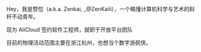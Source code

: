 Hey，我是赞恺（a.k.a. Zenkai, _@ZenKaiii），一个略懂计算机科学与艺术的斜杆不动青年。

现为 AliCloud 签约软件工程师，就职于开放平台团队 

目前的物理活动范围主要在浙江杭州，也想当个数字游<del>民</del>侠。

